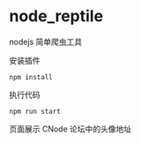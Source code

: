 # node_reptile
nodejs 简单爬虫工具

安装插件
```
npm install
```

执行代码
```
npm run start
```

页面展示 CNode 论坛中的头像地址